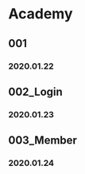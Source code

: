 <h1>Academy</h1>

<h2>001</h2>
<h3>2020.01.22</h3>

<h2>002_Login</h2>
<h3>2020.01.23</h3>

<h2>003_Member</h2>
<h3>2020.01.24</h3>
